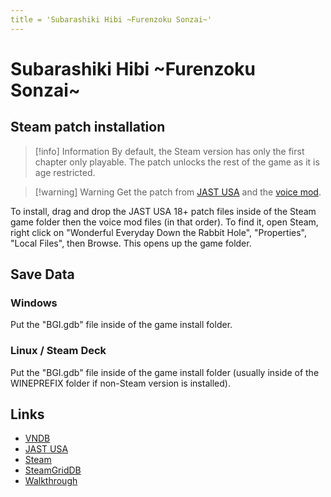 ```yaml
---
title = 'Subarashiki Hibi ~Furenzoku Sonzai~'
---
```


# Subarashiki Hibi ~Furenzoku Sonzai~
## Steam patch installation

> [!info] Information
> By default, the Steam version has only the first chapter only playable. The patch unlocks the rest of the game as it is age restricted.

> [!warning] Warning
> Get the patch from [JAST USA](https://s3-us-west-2.amazonaws.com/jastpatches/frontwing/Wonderfuleveryday_18patch_ver2.0.zip) and the [voice mod](https://mega.nz/file/gFAiXQ6B#mBd2V-2N7RQUFMM2AE_8vL84tO1clh-pHaFayAfeVak).

To install, drag and drop the JAST USA 18+ patch files inside of the Steam game folder then the voice mod files (in that order). To find it, open Steam, right click on "Wonderful Everyday Down the Rabbit Hole", "Properties", "Local Files", then Browse. This opens up the game folder.

## Save Data

### Windows

Put the "BGI.gdb" file inside of the game install folder.

### Linux / Steam Deck

Put the "BGI.gdb" file inside of the game install folder (usually inside of the WINEPREFIX folder if non-Steam version is installed).

## Links

* [VNDB](https://vndb.org/v3144)
* [JAST USA](https://jastusa.com/games/fwng006/wonderful-everyday-~diskontinuierliches-dasein~)
* [Steam](https://store.steampowered.com/app/658620/Wonderful_Everyday_Down_the_RabbitHole/)
* [SteamGridDB](https://www.steamgriddb.com/game/19199)
* [Walkthrough](https://steamcommunity.com/sharedfiles/filedetails/?id=1127955406)
